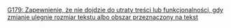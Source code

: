 [G179: Zapewnienie, że nie dojdzie do utraty treści lub funkcjonalności, gdy zmianie ulegnie rozmiar tekstu albo obszar przeznaczony na tekst](https://www.w3.org/WAI/WCAG22/Techniques/general/G179)